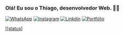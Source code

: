 ### Olá! Eu sou o Thiago, desenvolvedor Web. 👋🏽

[![WhatsApp](https://img.shields.io/badge/WhatsApp-25D366?style=for-the-badge&logo=whatsapp&logoColor=white)](https://wa.me/5562986251491?text=Ol%C3%A1%2C%20vim%20do%20GitHub!)
[![Instagram](https://img.shields.io/badge/Instagram-E4405F?style=for-the-badge&logo=instagram&logoColor=white)](https://www.instagram.com/thigasfella/?utm_source=qr&igsh=amlhZndvdzBid3pq)
[![Linkdin](https://img.shields.io/badge/LinkedIn-0077B5?style=for-the-badge&logo=linkedin&logoColor=white)](https://www.linkedin.com/in/thiago-lopes-de-souza-a34930301/)
[![Portfólio](https://img.shields.io/website-up-down-green-red/http/monip.org.svg)](https://thigas-portfolio.vercel.app)

[![status]](https://github-readme-stats.vercel.app/api/top-langs/?username={thigasfella}&theme=blue-green)
